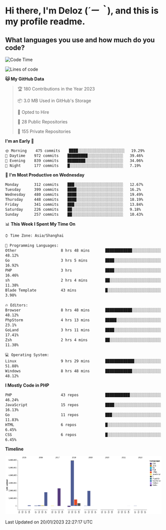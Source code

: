 # **Hi there, I'm Deloz (*´ー｀*), and this is my profile readme.**
<!--  [![Profile views](https://gpvc.arturio.dev/dank-del)](https://github.com/dank-del) -->
## **What languages you use and how much do you code?**

<!--START_SECTION:waka-->
![Code Time](http://img.shields.io/badge/Code%20Time-725%20hrs%2042%20mins-blue)

![Lines of code](https://img.shields.io/badge/From%20Hello%20World%20I%27ve%20Written-13%20Million%20lines%20of%20code-blue)

**🐱 My GitHub Data** 

> 🏆 180 Contributions in the Year 2023
 > 
> 📦 3.0 MB Used in GitHub's Storage 
 > 
> 💼 Opted to Hire
 > 
> 📜 28 Public Repositories 
 > 
> 🔑 155 Private Repositories  
 > 
**I'm an Early 🐤** 

```text
🌞 Morning    475 commits    ████░░░░░░░░░░░░░░░░░░░░░   19.29% 
🌆 Daytime    972 commits    █████████░░░░░░░░░░░░░░░░   39.46% 
🌃 Evening    839 commits    ████████░░░░░░░░░░░░░░░░░   34.06% 
🌙 Night      177 commits    █░░░░░░░░░░░░░░░░░░░░░░░░   7.19%

```
📅 **I'm Most Productive on Wednesday** 

```text
Monday       312 commits    ███░░░░░░░░░░░░░░░░░░░░░░   12.67% 
Tuesday      399 commits    ████░░░░░░░░░░░░░░░░░░░░░   16.2% 
Wednesday    480 commits    ████░░░░░░░░░░░░░░░░░░░░░   19.49% 
Thursday     448 commits    ████░░░░░░░░░░░░░░░░░░░░░   18.19% 
Friday       341 commits    ███░░░░░░░░░░░░░░░░░░░░░░   13.84% 
Saturday     226 commits    ██░░░░░░░░░░░░░░░░░░░░░░░   9.18% 
Sunday       257 commits    ██░░░░░░░░░░░░░░░░░░░░░░░   10.43%

```


📊 **This Week I Spent My Time On** 

```text
⌚︎ Time Zone: Asia/Shanghai

💬 Programming Languages: 
Other                    8 hrs 48 mins       ████████████░░░░░░░░░░░░░   48.12% 
Go                       3 hrs 5 mins        ████░░░░░░░░░░░░░░░░░░░░░   16.92% 
PHP                      3 hrs               ████░░░░░░░░░░░░░░░░░░░░░   16.46% 
sh                       2 hrs 4 mins        ██░░░░░░░░░░░░░░░░░░░░░░░   11.38% 
Blade Template           43 mins             █░░░░░░░░░░░░░░░░░░░░░░░░   3.98%

🔥 Editors: 
Browser                  8 hrs 48 mins       ████████████░░░░░░░░░░░░░   48.12% 
PhpStorm                 4 hrs 13 mins       █████░░░░░░░░░░░░░░░░░░░░   23.1% 
GoLand                   3 hrs 11 mins       ████░░░░░░░░░░░░░░░░░░░░░   17.41% 
Zsh                      2 hrs 4 mins        ██░░░░░░░░░░░░░░░░░░░░░░░   11.38%

💻 Operating System: 
Linux                    9 hrs 29 mins       █████████████░░░░░░░░░░░░   51.88% 
Windows                  8 hrs 48 mins       ████████████░░░░░░░░░░░░░   48.12%

```

**I Mostly Code in PHP** 

```text
PHP                      43 repos            ███████████░░░░░░░░░░░░░░   46.24% 
JavaScript               15 repos            ████░░░░░░░░░░░░░░░░░░░░░   16.13% 
Go                       11 repos            ███░░░░░░░░░░░░░░░░░░░░░░   11.83% 
HTML                     6 repos             █░░░░░░░░░░░░░░░░░░░░░░░░   6.45% 
CSS                      6 repos             █░░░░░░░░░░░░░░░░░░░░░░░░   6.45%

```


**Timeline**

![Chart not found](https://raw.githubusercontent.com/deloz/deloz/main/charts/bar_graph.png) 


 Last Updated on 20/01/2023 22:27:17 UTC
<!--END_SECTION:waka-->

